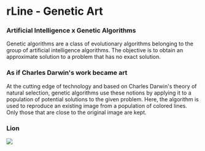 # rLine - Genetic Art

### Artificial Intelligence x Genetic Algorithms
Genetic algorithms are a class of evolutionary algorithms belonging to the group of artificial intelligence algorithms. The objective is to obtain an approximate solution to a problem that has no exact solution.

### As if Charles Darwin's work became art
At the cutting edge of technology and based on Charles Darwin's theory of natural selection, genetic algorithms use these notions by applying it to a population of potential solutions to the given problem. Here, the algorithm is used to reproduce an existing image from a population of colored lines. Only those that are close to the original image are kept.


### Lion
![](rLine.gif)
